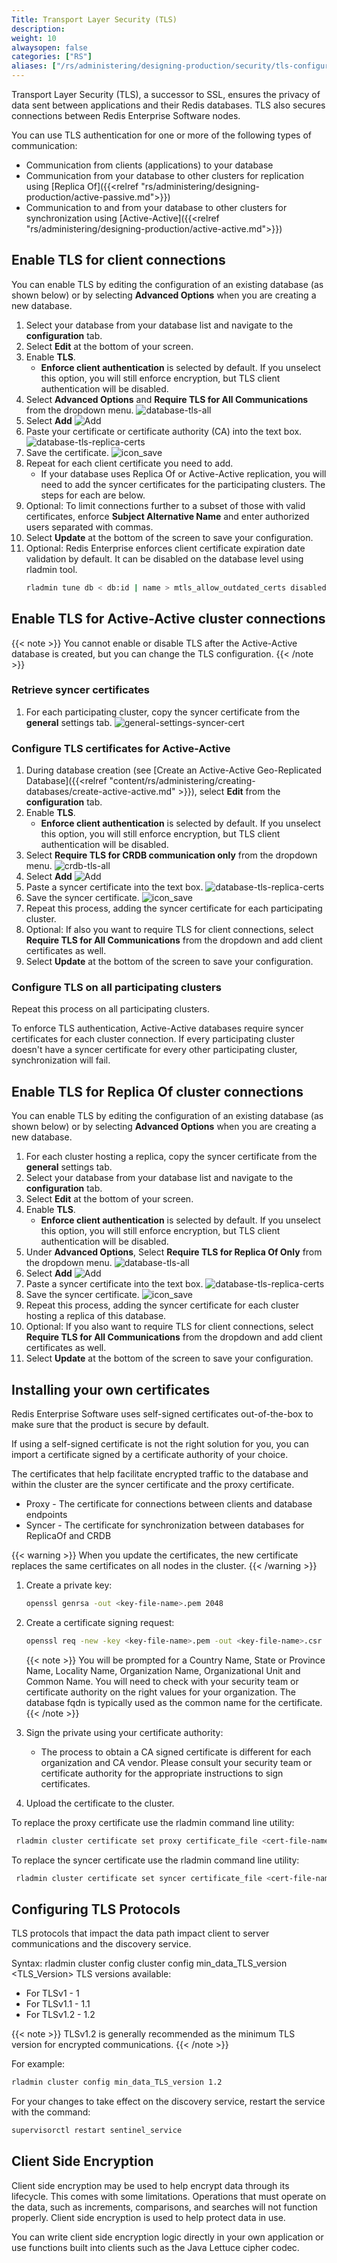 ```yaml
---
Title: Transport Layer Security (TLS)
description:
weight: 10
alwaysopen: false
categories: ["RS"]
aliases: ["/rs/administering/designing-production/security/tls-configuration", "/rs/administering/designing-production/security/client-connections"]
---
```

Transport Layer Security (TLS), a successor to SSL, ensures the privacy of data sent between applications and their Redis databases. TLS also secures connections between Redis Enterprise Software nodes.

You can use TLS authentication for one or more of the following types of communication:

- Communication from clients (applications) to your database
- Communication from your database to other clusters for replication using [Replica Of]({{<relref "rs/administering/designing-production/active-passive.md">}})
- Communication to and from your database to other clusters for synchronization using [Active-Active]({{<relref "rs/administering/designing-production/active-active.md">}})

## Enable TLS for client connections

You can enable TLS by editing the configuration of an existing database (as shown below) or by selecting **Advanced Options** when you are creating a new database.

1. Select your database from your database list and navigate to the **configuration** tab.
1. Select **Edit** at the bottom of your screen.
1. Enable **TLS**.
    - **Enforce client authentication** is selected by default. If you unselect this option, you will still enforce encryption, but TLS client authentication will be disabled.
1. Select **Advanced Options** and **Require TLS for All Communications** from the dropdown menu.
    ![database-tls-all](/images/rs/database-tls-all.png "database-tls-all")
1. Select **Add** ![Add](/images/rs/icon_add.png#no-click "Add")
1. Paste your certificate or certificate authority (CA) into the text box.
    ![database-tls-replica-certs](/images/rs/database-tls-replica-certs.png "Database TLS Configuration")
1. Save the certificate. ![icon_save](/images/rs/icon_save.png#no-click "Save")
1. Repeat for each client certificate you need to add.
    - If your database uses Replica Of or Active-Active replication, you will need to add the syncer certificates for the participating clusters. The steps for each are below.
1. Optional: To limit connections further to a subset of those with valid certificates, enforce **Subject Alternative Name** and enter authorized users separated with commas.
1. Select **Update** at the bottom of the screen to save your configuration.
1. Optional: Redis Enterprise enforces client certificate expiration date validation by default. It can be disabled on the database level using rladmin tool.
    ```sh
    rladmin tune db < db:id | name > mtls_allow_outdated_certs disabled
    ```

## Enable TLS for Active-Active cluster connections

{{< note >}}
You cannot enable or disable TLS after the Active-Active database is created, but you can change the TLS configuration.
{{< /note >}}

### Retrieve syncer certificates

1. For each participating cluster, copy the syncer certificate from the **general** settings tab.
    ![general-settings-syncer-cert](/images/rs/general-settings-syncer-cert.png "general-settings-syncer-cert")

### Configure TLS certificates for Active-Active

1. During database creation (see [Create an Active-Active Geo-Replicated Database]({{<relref "content/rs/administering/creating-databases/create-active-active.md" >}}), select **Edit** from the **configuration** tab.
1. Enable **TLS**.
    - **Enforce client authentication** is selected by default. If you unselect this option, you will still enforce encryption, but TLS client authentication will be disabled.
1. Select **Require TLS for CRDB communication only** from the dropdown menu.
    ![crdb-tls-all](/images/rs/crdb-tls-all.png "crdb-tls-all")
1. Select **Add** ![Add](/images/rs/icon_add.png#no-click "Add")
1. Paste a syncer certificate into the text box.
    ![database-tls-replica-certs](/images/rs/database-tls-replica-certs.png "Database TLS Configuration")
1. Save the syncer certificate. ![icon_save](/images/rs/icon_save.png#no-click "Save")
1. Repeat this process, adding the syncer certificate for each participating cluster.
1. Optional: If also you want to require TLS for client connections, select **Require TLS for All Communications** from the dropdown and add client certificates as well.
1. Select **Update** at the bottom of the screen to save your configuration.

### Configure TLS on all participating clusters

Repeat this process on all participating clusters.

To enforce TLS authentication, Active-Active databases require syncer certificates for each cluster connection. If every participating cluster doesn't have a syncer certificate for every other participating cluster, synchronization will fail.

## Enable TLS for Replica Of cluster connections

You can enable TLS by editing the configuration of an existing database (as shown below) or by selecting **Advanced Options** when you are creating a new database.

1. For each cluster hosting a replica, copy the syncer certificate from the **general** settings tab.
1. Select your database from your database list and navigate to the **configuration** tab.
1. Select **Edit** at the bottom of your screen.
1. Enable **TLS**.
    - **Enforce client authentication** is selected by default. If you unselect this option, you will still enforce encryption, but TLS client authentication will be disabled.
1. Under **Advanced Options**, Select **Require TLS for Replica Of Only** from the dropdown menu.
    ![database-tls-all](/images/rs/database-tls-all.png "database-tls-all")
1. Select **Add** ![Add](/images/rs/icon_add.png#no-click "Add")
1. Paste a syncer certificate into the text box.
    ![database-tls-replica-certs](/images/rs/database-tls-replica-certs.png "Database TLS Configuration")
1. Save the syncer certificate. ![icon_save](/images/rs/icon_save.png#no-click "Save")
1. Repeat this process, adding the syncer certificate for each cluster hosting a replica of this database.
1. Optional: If you also want to require TLS for client connections, select **Require TLS for All Communications** from the dropdown and add client certificates as well.
1. Select **Update** at the bottom of the screen to save your configuration.

## Installing your own certificates

Redis Enterprise Software uses self-signed certificates out-of-the-box to make sure that the product is secure by default.

If using a self-signed certificate is not the right solution for you, you can import a certificate signed by a certificate authority of your choice.

The certificates that help facilitate encrypted traffic to the database and within the cluster are the syncer certificate and the proxy certificate.

- Proxy - The certificate for connections between clients and database endpoints
- Syncer - The certificate for synchronization between databases for ReplicaOf and CRDB

{{< warning >}}
When you update the certificates, the new certificate replaces the same certificates on all nodes in the cluster.
{{< /warning >}}

1. Create a private key:

    ```sh
    openssl genrsa -out <key-file-name>.pem 2048
    ```

1. Create a certificate signing request:

    ```sh
    openssl req -new -key <key-file-name>.pem -out <key-file-name>.csr
    ```

    {{< note >}}
You will be prompted for a Country Name, State or Province Name, Locality Name, Organization Name, Organizational Unit and Common Name. You will need to check with your security team or certificate authority on the right values for your organization. The database fqdn is typically used as the common name for the certificate.
    {{< /note >}}

1. Sign the private using your certificate authority:

    - The process to obtain a CA signed certificate is different for each organization and CA vendor. Please consult your security team or certificate authority for the appropriate instructions to sign certificates.

1. Upload the certificate to the cluster.

To replace the proxy certificate use the rladmin command line utility:

```sh
 rladmin cluster certificate set proxy certificate_file <cert-file-name>.pem key_file <key-file-name>.pem
```

To replace the syncer certificate use the rladmin command line utility:

```sh
 rladmin cluster certificate set syncer certificate_file <cert-file-name>.pem key_file <key-file-name>.pem
```

## Configuring TLS Protocols

TLS protocols that impact the data path impact client to server communications and the discovery service.  

Syntax: rladmin cluster config cluster config min_data_TLS_version <TLS_Version>
TLS versions available:

- For TLSv1 - 1
- For TLSv1.1 - 1.1
- For TLSv1.2 - 1.2

{{< note >}}
TLSv1.2 is generally recommended as the minimum TLS version for encrypted communications.
{{< /note >}}

For example:

```sh
rladmin cluster config min_data_TLS_version 1.2
```

For your changes to take effect on the discovery service, restart the service with the command:

```sh
supervisorctl restart sentinel_service
```

## Client Side Encryption

Client side encryption may be used to help encrypt data through its lifecycle. This comes with some limitations. Operations that must operate on the data, such as increments, comparisons, and searches will not function properly. Client side encryption is used to help protect data in use.

You can write client side encryption logic directly in your own application or use functions built into clients such as the Java Lettuce cipher codec.
